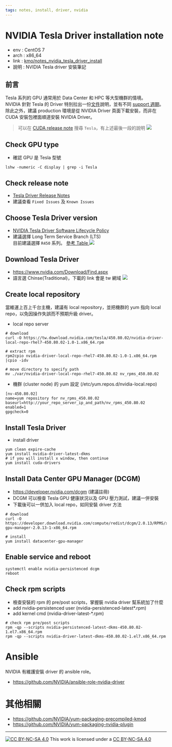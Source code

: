 ```yaml
---
tags: notes, install, driver, nvidia
---
```


# NVIDIA Tesla Driver installation note

- env :  CentOS 7 
- arch : x86_64
- link : [kmo/notes_nvidia_tesla_driver_install](https://hackmd.io/@kmo/notes_nvidia_tesla_driver_install)
- 說明 :  NVIDIA Tesla driver 安裝筆記

## 前言

Tesla 系列的 GPU 通常用於 
Data Center 和 HPC 等大型機群的情境。  
NVIDIA 針對 Tesla 的 Driver 特別拉出一份[文件](https://docs.nvidia.com/datacenter/tesla/index.html)說明，並有不同 [support 週期](https://docs.nvidia.com/datacenter/tesla/tesla-software-lifecycle/index.html)。  
除此之外，建議 production 環境是從 NVIDIA Driver 頁面下載安裝，而非在 CUDA 安裝包裡面順道安裝 NVIDIA Driver。

> 可以在 [CUDA release note](https://docs.nvidia.com/cuda/cuda-toolkit-release-notes/index.html) 搜尋 `Tesla`，有上述最後一段的說明
![](https://i.imgur.com/ANzZM6d.png)



## Check GPU type
- 確認 GPU 是 Tesla 型號
```bash=
lshw -numeric -C display | grep -i Tesla
```

## Check release note
- [Tesla Driver Release Notes](https://docs.nvidia.com/datacenter/tesla/index.html)
- 建議查看 `Fixed Issues` 及 `Known Issues`

## Choose Tesla Driver version
- [NVIDIA Tesla Driver Software Lifecycle Policy](https://docs.nvidia.com/datacenter/tesla/tesla-software-lifecycle/index.html)
- 建議選擇 Long Term Service Branch (LTS)  
目前建議選擇 `R450` 系列。 [參考 Table ](https://docs.nvidia.com/datacenter/tesla/cuda-drivers-support/index.html)
![](https://i.imgur.com/2pWOGeg.png)

## Download Tesla Driver
- https://www.nvidia.com/Download/Find.aspx
- 語言選 Chinse(Traditional)，下載的 link 會是 tw 網域
![](https://i.imgur.com/DF8Eztx.png)


## Create local repository
當維運上百上千台主機，建議有 local repository，並把機群的 yum 指向 local repo，以免因操作失誤而不預期升級 driver。  

- local repo server 
```bash=
# download
curl -O https://tw.download.nvidia.com/tesla/450.80.02/nvidia-driver-local-repo-rhel7-450.80.02-1.0-1.x86_64.rpm

# extract rpm
rpm2cpio nvidia-driver-local-repo-rhel7-450.80.02-1.0-1.x86_64.rpm |cpio -idv

# move directory to specify path
mv ./var/nvidia-driver-local-repo-rhel7-450.80.02 nv_rpms_450.80.02
```
- 機群 (cluster node) 的 yum 設定 (/etc/yum.repos.d/nvidia-local.repo)
```bash=
[nv-450.80.02]
name=yum repository for nv_rpms_450.80.02
baseurl=http://your_repo_server_ip_and_path/nv_rpms_450.80.02
enabled=1
gpgcheck=0
```

## Install Tesla Driver
- install driver
```bash=
yum clean expire-cache
yum install nvidia-driver-latest-dkms
# if you will install x window, then continue
yum install cuda-drivers
```

## Install Data Center GPU Manager (DCGM)
- https://developer.nvidia.com/dcgm (建議註冊)
- DCGM 可以檢查 Tesla GPU 健康狀況以及 GPU 壓力測試，建議一併安裝
- 下載後可以一併加入 local repo，如同安裝 driver 方法
```bash=
# download
curl -O https://developer.download.nvidia.com/compute/redist/dcgm/2.0.13/RPMS/x86_64/datacenter-gpu-manager-2.0.13-1-x86_64.rpm

# install 
yum install datacenter-gpu-manager
```

## Enable service and reboot
```bash=
systemctl enable nvidia-persistenced dcgm
reboot
```

## Check rpm scripts
- 檢查安裝的 rpm 的 pre/post scripts，掌握裝 nvidia driver 幫系統加了什麼
- add nvidia-persistenced user (nvidia-persistenced-latest*.rpm)
- add kernel cmd (nvidia-driver-latest-*.rpm)
```bash=
# check rpm pre/post scripts
rpm -qp --scripts nvidia-persistenced-latest-dkms-450.80.02-1.el7.x86_64.rpm
rpm -qp --scripts nvidia-driver-latest-dkms-450.80.02-1.el7.x86_64.rpm
```

# Ansible
NVIDIA 有維護安裝 driver 的 ansible role。
- https://github.com/NVIDIA/ansible-role-nvidia-driver

# 其他相關
- https://github.com/NVIDIA/yum-packaging-precompiled-kmod
- https://github.com/NVIDIA/yum-packaging-nvidia-plugin

---
[![CC BY-NC-SA 4.0][cc-by-nc-sa-image]][cc-by-nc-sa] This work is licensed under a [CC BY-NC-SA 4.0][cc-by-nc-sa]

[cc-by-nc-sa]: https://creativecommons.org/licenses/by-nc-sa/4.0
[cc-by-nc-sa-image]: https://licensebuttons.net/l/by-nc-sa/4.0/88x31.png